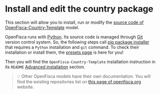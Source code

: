# Install and edit the country package

This section will allow you to install, run or modify the [source code of OpenFisca-Country-Template](https://github.com/openfisca/country-template) model.

OpenFisca runs with [Python](https://www.python.org/). Its source code is managed through [Git](https://git-scm.com) version control system. So, the following steps call [pip package installer](https://pypi.org/project/pip/) that requires a `Python` installation and `git` command. To check their installation or install them, the [presets page](presets.md) is here for you!

Then you will find the `OpenFisca-Country-Template` installation instruction in its `README` [Advanced installation](https://github.com/openfisca/country-template#b-advanced-installation-git-clone) section.

> 💡 Other OpenFisca models have their own documentation. You will find the existing repositories list on [this page of openfisca.org](https://openfisca.org/en/countries/) website.
